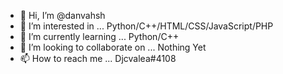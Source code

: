 - 👋 Hi, I’m @danvahsh
- 👀 I’m interested in ... Python/C++/HTML/CSS/JavaScript/PHP
- 🌱 I’m currently learning ... Python/C++
- 💞️ I’m looking to collaborate on ... Nothing Yet
- 📫 How to reach me ... Djcvalea\#4108

<!---
danvahsh/danvahsh is a ✨ special ✨ repository because its `README.md` (this file) appears on your GitHub profile.
You can click the Preview link to take a look at your changes.
--->
